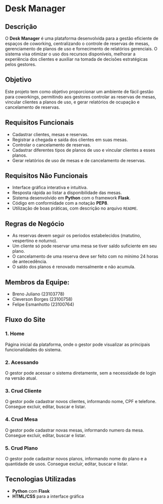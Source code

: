 
# Desk Manager

## Descrição
O **Desk Manager** é uma plataforma desenvolvida para a gestão eficiente de espaços de coworking, centralizando o controle de reservas de mesas, gerenciamento de planos de uso e fornecimento de relatórios gerenciais. O sistema visa otimizar o uso dos recursos disponíveis, melhorar a experiência dos clientes e auxiliar na tomada de decisões estratégicas pelos gestores.

## Objetivo
Este projeto tem como objetivo proporcionar um ambiente de fácil gestão para coworkings, permitindo aos gestores controlar as reservas de mesas, vincular clientes a planos de uso, e gerar relatórios de ocupação e cancelamento de reservas.

## Requisitos Funcionais
- Cadastrar clientes, mesas e reservas.
- Registrar a chegada e saída dos clientes em suas mesas.
- Controlar o cancelamento de reservas.
- Cadastrar diferentes tipos de planos de uso e vincular clientes a esses planos.
- Gerar relatórios de uso de mesas e de cancelamento de reservas.

## Requisitos Não Funcionais
- Interface gráfica interativa e intuitiva.
- Resposta rápida ao listar a disponibilidade das mesas.
- Sistema desenvolvido em **Python** com o framework **Flask**.
- Código em conformidade com a notação **PEP8**.
- Utilização de boas práticas, com descrição no arquivo `README`.

## Regras de Negócio
- As reservas devem seguir os períodos estabelecidos (matutino, vespertino e noturno).
- Um cliente só pode reservar uma mesa se tiver saldo suficiente em seu plano.
- O cancelamento de uma reserva deve ser feito com no mínimo 24 horas de antecedência.
- O saldo dos planos é renovado mensalmente e não acumula.

## Membros da Equipe:
- Breno Juliano (23103778)
- Cleverson Borges (23100758)
- Felipe Esmanhotto (23100764)

## Fluxo do Site
### 1. Home
Página inicial da plataforma, onde o gestor pode visualizar as principais funcionalidades do sistema.

### 2. Acessando
O gestor pode acessar o sistema diretamente, sem a necessidade de login na versão atual.

### 3. Crud Cliente
O gestor pode cadastrar novos clientes, informando nome, CPF e telefone.
Consegue excluir, editar, buscar e listar.

### 4. Crud Mesa
O gestor pode cadastrar novas mesas, informando numero da mesa.
Consegue excluir, editar, buscar e listar.

### 5. Crud Plano
O gestor pode cadastrar novos planos, informando nome do plano e a quantidade de usos.
Consegue excluir, editar, buscar e listar.

## Tecnologias Utilizadas
- **Python** com **Flask**
- **HTML/CSS** para a interface gráfica
